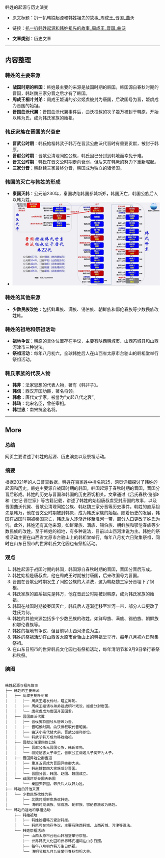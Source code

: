韩姓的起源与历史演变  

- 原文标题：扒一扒韩姓起源和韩姓祖先的故事_周成王_晋国_曲沃  
- 链接：[扒一扒韩姓起源和韩姓祖先的故事_周成王_晋国_曲沃](https://www.sohu.com/a/679431105_121633927)  

- **文章类别**：历史文章  

---

## 内容整理

### 韩姓的主要来源
- **战国时期的韩国**：韩姓最主要的来源是战国时期的韩国。韩国源自春秋时期的晋国，韩赵魏三家分晋之后才有了韩国。
- **周成王桐叶封弟**：周成王姬诵的弟弟姬虞被封为唐国，后改国号为晋，姬虞成为晋国的始祖。
- **晋国曲沃代翼**：晋国曲沃代翼事件后，曲沃桓叔的次子姬万被封于韩原，开始以韩为氏，成为韩氏家族的始祖。

### 韩氏家族在晋国的兴衰史
- **晋武公时期**：韩氏始祖韩武子韩万在晋武公曲沃代晋时有重要贡献，被封于韩原。
- **晋献公时期**：晋献公清理同姓公族，韩氏因已分封到韩地而幸免于难。
- **晋文公时期**：韩氏在晋文公时期走向衰弱，但后来在韩厥的努力下重新崛起。
- **三家分晋**：韩赵魏三家最终分晋，韩国成为独立的诸侯国。

### 韩国的灭亡与韩姓的形成
- **秦国灭韩**：公元前230年，秦国攻陷韩国都城新郑，韩国灭亡，韩国公族后人以韩为姓。
- ![](attachments/Pasted%20image%2020250106232218.png)

### 韩姓的其他来源
- **少数民族改姓**：包括鲜卑族、满族、锡伯族、朝鲜族和鄂伦春族等少数民族改姓韩。

### 韩姓的祖地和祭祖活动
- **祖地争议**：韩原的具体位置存在争议，主要有陕西韩城市、山西芮城县和山西河津市三种说法。
- **祭祖活动**：每年八月初六，全球韩姓后人在山西省太原市台骀山的韩祖堂举行祭祖活动。

### 韩氏家族的代表人物
- **韩非**：法家思想的代表人物，著有《韩非子》。
- **韩信**：西汉开国功臣，著名将领。
- **韩愈**：唐代文学家，被誉为“文起八代之衰”。
- **韩琦**：北宋名臣，曾任宰相。
- **韩世忠**：南宋抗金名将。

---
## More
### 总结

网页主要讲述了韩姓的起源、历史演变以及祭祖活动。

### 摘要

根据2021年的人口普查数据，韩姓在百家姓中排名第25，网页详细探讨了韩姓的起源和历史。韩姓主要源自战国时期的韩国，韩国起源于春秋时期的晋国，晋国分晋后形成。韩姓的历史与晋国和韩国的历史密切相关。文章通过《吕氏春秋·览部》和《史记·晋世家》等古籍记载，讲述了韩姓的始祖唐叔虞受封唐国的故事，以及晋国曲沃代翼、晋献公清理同姓公族、韩赵魏三家分晋等历史事件。韩姓的直系祖先是韩万，他在晋文公时期被封韩原，成为韩氏家族的始祖。随着历史的发展，韩国在战国时期被秦国灭亡，韩氏后人逐渐迁移至淮河一带，部分人口更改了姓氏为何。此外，韩姓还有其他来源，如鲜卑族、满族、锡伯族、朝鲜族和鄂伦春族等少数民族的改姓。至于韩姓的祖地，有多种说法，目前以山西河津说为主。韩姓的祭祖活动主要在山西省太原市台骀山上的韩祖堂举行，每年八月初六日聚集祭祖，同时在山东日照市的世界韩氏文化园也有祭祖活动。

### 观点

1. 韩姓起源于战国时期的韩国，韩国源自春秋时期的晋国，晋国分晋后形成。
2. 韩姓始祖是唐叔虞，他在周成王时期被封唐国，后来改国号为晋国。
3. 晋国在晋献公时期发生了同姓公族的大清洗，这为韩赵魏三家分晋埋下了祸根。
4. 韩氏家族的直系祖先是韩万，他在晋武公时期被封韩原，成为韩氏家族的始祖。
5. 韩国在战国时期被秦国灭亡，韩氏后人逐渐迁移至淮河一带，部分人口更改了姓氏为何。
6. 韩姓的其他来源包括多个少数民族的改姓，如鲜卑族、满族、锡伯族、朝鲜族和鄂伦春族等。
7. 韩姓的祖地有争议，但目前以山西河津说为主。
8. 韩姓的祭祖活动在山西省太原市台骀山上的韩祖堂举行，每年八月初六日聚集祭祖。
9. 在山东日照市的世界韩氏文化园也有祭祖活动，每年清明节和9月9日举行春祭和秋祭。


### 脑图

```markdown

韩姓起源与祖先故事
├── 韩姓的主要来源
│   ├── 周成王桐叶封弟
│   │   ├── 周武王姬发伐纣，建立周朝。
│   │   ├── 周成王姬诵与弟弟姬虞桐叶戏说，姬虞分封唐国。
│   │   └── 唐叔虞成为唐国开国国君。
│   ├── 晋国曲沃代翼
│   │   ├── 晋侯燮将国号从唐改为晋。
│   │   ├── 晋昭侯时期，曲沃恒叔取代晋昭侯。
│   │   ├── 曲沃小宗代替大宗，晋武公姬称即位。
│   │   └── 韩武子韩万成为韩姓始祖。
│   ├── 晋献公清理同姓公族
│   │   ├── 晋献公杀光晋国公族，韩氏幸免。
│   │   └── 骊姬陷害太子申生，晋献公立骊姬儿子奚齐为太子。
│   ├── 晋国异姓公卿当道
│   │   ├── 重耳五贤成为晋国异姓卿大夫。
│   │   ├── 韩赵魏智四大家族瓜分晋国。
│   │   └── 晋国分晋，韩国、赵国、魏国成立。
│   └── 战国时期秦国灭韩国
│       └── 秦国灭韩国，韩氏后人以韩为姓。
├── 韩姓的其他来源
│   └── 少数民族改姓为韩
│       ├── 北魏时期鲜卑族改韩姓。
│       └── 清朝时期满族、锡伯族、朝鲜族、鄂伦春族改为韩姓。
└── 韩姓的祖地和祭祖活动
    ├── 韩姓祖地
    │   ├── 韩姓始祖韩万受封韩原。
    │   └── 韩原可在地存争议，主要有陕西韩城、山西芮城、河津等说法。
    └── 韩姓祭祖活动
        ├── 山西太原市台骀山韩祖堂举行祭祖。
        ├── 世界韩氏文化园和世界韩氏祖祠在山东日照。
        ├── 每年八月初六韩万生日祭祖。
        └── 清明节和九月九日举行春秋祭祖大典。
```